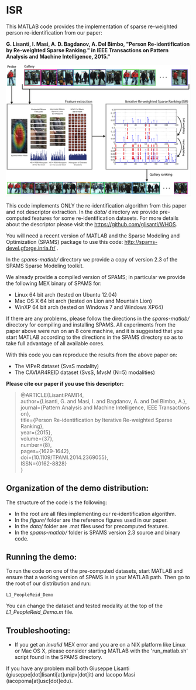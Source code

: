 # ISR
This MATLAB code provides the implementation of sparse re-weighted person re-identification from our paper:

**G. Lisanti, I. Masi, A. D. Bagdanov, A. Del Bimbo, "Person Re-identification by Re-weighted Sparse Ranking." in IEEE Transactions on Pattern Analysis and Machine Intelligence, 2015."**

![ISR](/media/ISR.png)

This code implements ONLY the re-identification algorithm from this paper and not descriptor extraction. In the *data/* directory we provide pre-computed features for some re-identification datasets. 
For more details about the descriptor please visit the https://github.com/glisanti/WHOS.

You will need a recent version of MATLAB and the Sparse Modeling and Optimization (SPAMS) package to use this code:
http://spams-devel.gforge.inria.fr/ . 

In the *spams-matlab/* directory we provide a copy of version 2.3 of the SPAMS Sparse Modeling toolkit.

We already provide a compiled version of SPAMS; in particular we provide the following MEX binary of SPAMS for:
- Linux 64 bit arch (tested on Ubuntu 12.04)
- Mac OS X 64 bit arch (tested on Lion and Mountain Lion)
- WinXP 64 bit arch (tested on Windows 7 and Windows XP64)

If there are any problems, please follow the directions in the *spams-matlab/* directory for compiling and installing SPAMS. All experiments from the paper above were run on an 8 core machine, and it is suggested that you start MATLAB according to the directions in the SPAMS directory so as to take full advantage of all available cores.

With this code you can reproduce the results from the above paper on:
- The VIPeR dataset (SvsS modality)
- The CAVIAR4REID dataset (SvsS, MvsM (N=5) modalities)

**Please cite our paper if you use this descriptor:**
> @ARTICLE{LisantiPAMI14,\
>  author={Lisanti, G. and Masi, I. and Bagdanov, A. and Del Bimbo, A.},\
>  journal={Pattern Analysis and Machine Intelligence, IEEE Transactions on},\
>  title={Person Re-identification by Iterative Re-weighted Sparse Ranking},\
>  year={2015},\
>  volume={37},\
>  number={8},\
>  pages={1629-1642},\
>  doi={10.1109/TPAMI.2014.2369055},\
>  ISSN={0162-8828}\
>}

## Organization of the demo distribution:

The structure of the code is the following:
- In the root are all files implementing our re-identification algorithm.
- In the *figure/* folder are the reference figures used in our paper.
- In the *data/* folder are .mat files used for precomputed features.
- In the *spams-matlab/* folder is SPAMS version 2.3 source and binary code.

## Running the demo:

To run the code on one of the pre-computed datasets, start MATLAB and ensure that a working version of SPAMS is in your MATLAB path. Then go to the root of our distribution and run:
```
L1_PeopleReid_Demo
```
You can change the dataset and tested modality at the top of the *L1_PeopleReid_Demo.m* file.

## Troubleshooting:

- If you get an *invalid MEX* error and you are on a NIX platform like Linux or Mac OS X, please consider starting MATLAB with the 'run_matlab.sh' script found in the SPAMS directory.

If you have any problem mail both Giuseppe Lisanti (giuseppe[dot]lisanti[at]unipv[dot]it) and Iacopo Masi (iacopoma[at]usc[dot]edu).



